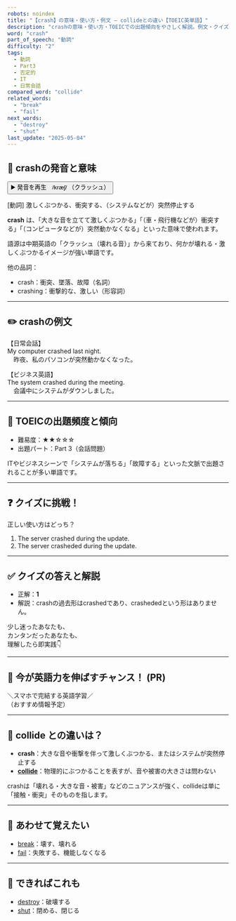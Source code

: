 ```yaml
---
robots: noindex
title: "【crash】の意味・使い方・例文 ― collideとの違い【TOEIC英単語】"
description: "crashの意味・使い方・TOEICでの出題傾向をやさしく解説。例文・クイズ付きでcollideとの違いもわかりやすく学べます。"
word: "crash"
part_of_speech: "動詞"
difficulty: "2"
tags:
  - 動詞
  - Part3
  - 否定的
  - IT
  - 日常会話
compared_word: "collide"
related_words:
  - "break"
  - "fail"
next_words:
  - "destroy"
  - "shut"
last_update: "2025-05-04"
---
```


## 🔰 crashの発音と意味

<button class="play-audio" onclick="playTTS('crash')">
  <span class="play-audio-main">
    ▶️ 発音を再生　/kræʃ/
  </span>
  <span class="play-audio-sub">
    （クラッシュ）
  </span>
</button>

[動詞] 激しくぶつかる、衝突する、（システムなどが）突然停止する

**crash** は、「大きな音を立てて激しくぶつかる」「（車・飛行機などが）衝突する」「（コンピュータなどが）突然動かなくなる」といった意味で使われます。

語源は中期英語の「クラッシュ（壊れる音）」から来ており、何かが壊れる・激しくぶつかるイメージが強い単語です。

他の品詞：  
- crash：衝突、墜落、故障（名詞）
- crashing：衝撃的な、激しい（形容詞）

---

## ✏️ crashの例文

【日常会話】  
My computer crashed last night.  
　昨夜、私のパソコンが突然動かなくなった。

【ビジネス英語】  
The system crashed during the meeting.  
　会議中にシステムがダウンしました。

---

## 🎯 TOEICの出題頻度と傾向

- 難易度：★★☆☆☆
- 出題パート：Part 3（会話問題）

ITやビジネスシーンで「システムが落ちる」「故障する」といった文脈で出題されることが多い単語です。

---

## ❓ クイズに挑戦！

正しい使い方はどっち？

1. The server crashed during the update.  
2. The server crasheded during the update.

---

## ✅ クイズの答えと解説

- 正解：**1**
- 解説：crashの過去形はcrashedであり、crashededという形はありません。

少し迷ったあなたも、  
カンタンだったあなたも、  
理解したら即実践👇️

---

## 🚀 今が英語力を伸ばすチャンス！ (PR)

<div class="info-center">
＼スマホで完結する英語学習／<br>  
（おすすめ情報予定）
</div>

---

## 🤔  collide との違いは？

- **crash**：大きな音や衝撃を伴って激しくぶつかる、またはシステムが突然停止する
- **[collide](/word/collide)**：物理的にぶつかることを表すが、音や被害の大きさは問わない

crashは「壊れる・大きな音・被害」などのニュアンスが強く、collideは単に「接触・衝突」そのものを指します。

---

## 🧩 あわせて覚えたい

- [break](/word/break)：壊す、壊れる
- [fail](/word/fail)：失敗する、機能しなくなる

---

## 📖 できればこれも

- [destroy](/word/destroy)：破壊する
- [shut](/word/shut)：閉める、閉じる

<!-- cvid: aid23_bid47 -->
